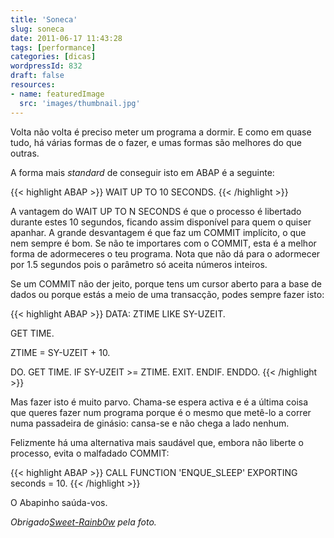 ```yaml
---
title: 'Soneca'
slug: soneca
date: 2011-06-17 11:43:28
tags: [performance]
categories: [dicas]
wordpressId: 832
draft: false
resources:
- name: featuredImage
  src: 'images/thumbnail.jpg'
---
```

Volta não volta é preciso meter um programa a dormir. E como em quase tudo, há várias formas de o fazer, e umas formas são melhores do que outras.

A forma mais _standard_ de conseguir isto em ABAP é a seguinte:


{{< highlight ABAP >}}
WAIT UP TO 10 SECONDS.
{{< /highlight >}}

A vantagem do WAIT UP TO N SECONDS é que o processo é libertado durante estes 10 segundos, ficando assim disponível para quem o quiser apanhar. A grande desvantagem é que faz um COMMIT implícito, o que nem sempre é bom. Se não te importares com o COMMIT, esta é a melhor forma de adormeceres o teu programa. Nota que não dá para o adormecer por 1.5 segundos pois o parâmetro só aceita números inteiros.

Se um COMMIT não der jeito, porque tens um cursor aberto para a base de dados ou porque estás a meio de uma transacção, podes sempre fazer isto:


{{< highlight ABAP >}}
DATA: ZTIME LIKE SY-UZEIT.

GET TIME.

ZTIME = SY-UZEIT + 10.

DO.
  GET TIME.
  IF SY-UZEIT >= ZTIME.
     EXIT.
   ENDIF.
ENDDO.
{{< /highlight >}}

Mas fazer isto é muito parvo. Chama-se espera activa e é a última coisa que queres fazer num programa porque é o mesmo que metê-lo a correr numa passadeira de ginásio: cansa-se e não chega a lado nenhum.

Felizmente há uma alternativa mais saudável que, embora não liberte o processo, evita o malfadado COMMIT:


{{< highlight ABAP >}}
CALL FUNCTION 'ENQUE_SLEEP'
    EXPORTING
        seconds    = 10.
{{< /highlight >}}

O Abapinho saúda-vos.

_Obrigado[Sweet-Rainb0w][1] pela foto._

   [1]: https://www.flickr.com/photos/il0vepullip/3954087408/
